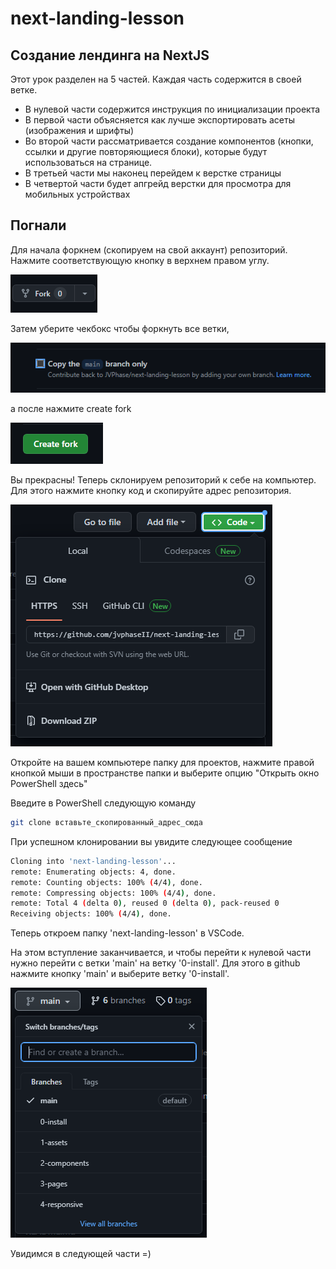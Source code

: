 # next-landing-lesson

## Создание лендинга на NextJS

Этот урок разделен на 5 частей. Каждая часть содержится в своей ветке.

- В нулевой части содержится инструкция по инициализации проекта
- В первой части объясняется как лучше экспортировать асеты (изображения и шрифты)
- Во второй части рассматривается создание компонентов (кнопки, ссылки и другие повторяющиеся блоки), которые будут использоваться на странице.
- В третьей части мы наконец перейдем к верстке страницы
- В четвертой части будет апгрейд верстки для просмотра для мобильных устройствах

## Погнали

Для начала форкнем (скопируем на свой аккаунт) репозиторий. Нажмите соответствующую кнопку в верхнем правом углу.

![кнопка форка](https://github.com/JVPhase/next-landing-lesson/raw/main/readme-images/fork.png)

Затем уберите чекбокс чтобы форкнуть все ветки,

![Уберите чекбокс со значения](https://github.com/JVPhase/next-landing-lesson/raw/main/readme-images/uncheck.png)

а после нажмите create fork

![создать форк](https://github.com/JVPhase/next-landing-lesson/raw/main/readme-images/create-fork.png)

Вы прекрасны! Теперь склонируем репозиторий к себе на компьютер. Для этого нажмите кнопку код и скопируйте адрес репозитория.

![Уберите чекбокс со значения](https://github.com/JVPhase/next-landing-lesson/raw/main/readme-images/copy-url.png)

Откройте на вашем компьютере папку для проектов, нажмите правой кнопкой мыши в пространстве папки и выберите опцию "Открыть окно PowerShell здесь"

Введите в PowerShell следующую команду

```bash
git clone вставьте_скопированный_адрес_сюда
```

При успешном клонировании вы увидите следующее сообщение

```bash
Cloning into 'next-landing-lesson'...
remote: Enumerating objects: 4, done.
remote: Counting objects: 100% (4/4), done.
remote: Compressing objects: 100% (4/4), done.
remote: Total 4 (delta 0), reused 0 (delta 0), pack-reused 0
Receiving objects: 100% (4/4), done.
```

Теперь откроем папку 'next-landing-lesson' в VSCode.

На этом вступление заканчивается, и чтобы перейти к нулевой части нужно перейти с ветки 'main' на ветку '0-install'. Для этого в github нажмите кнопку 'main' и выберите ветку '0-install'.

![Уберите чекбокс со значения](https://github.com/JVPhase/next-landing-lesson/raw/main/readme-images/checkout.png)

Увидимся в следующей части =)
